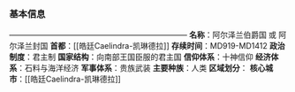 ### 基本信息
———————————————————————
**名称**：阿尔泽兰伯爵国 或 阿尔泽兰封国
**首都**：[[皓廷Caelindra-凯琳德拉]]
**存续时间**：MD919-MD1412
**政治制度**：君主制
**国家结构**：向南部王国臣服的君主国
**信仰体系**：十神信仰
**经济体系**：石料与海洋经济
**军事体系**：贵族武装
**主要种族**：人类
**区域划分**：
**核心城市**：[[皓廷Caelindra-凯琳德拉]]

